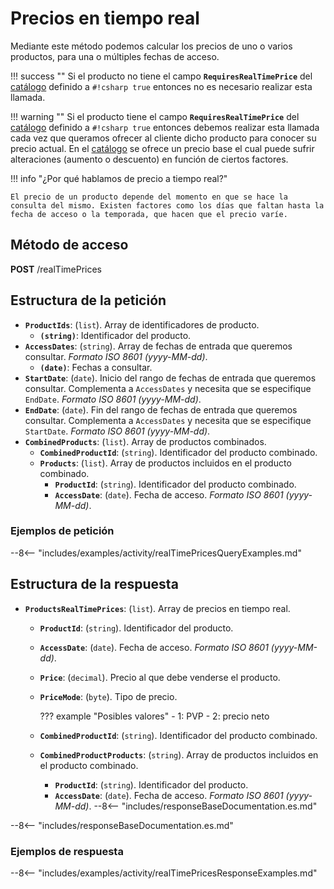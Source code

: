 # Precios en tiempo real

Mediante este método podemos calcular los precios de uno o varios productos, para una o múltiples fechas de acceso.

!!! success ""
    Si el producto no tiene el campo **`RequiresRealTimePrice`** del [catálogo](catalog.md) definido a `#!csharp true` entonces no es necesario realizar esta llamada.

!!! warning ""
    Si el producto tiene el campo **`RequiresRealTimePrice`** del [catálogo](catalog.md) definido a `#!csharp true` entonces debemos realizar esta llamada cada vez que queramos ofrecer al cliente dicho producto para conocer su precio actual. En el [catálogo](catalog.md) se ofrece un precio base el cual puede sufrir alteraciones (aumento o descuento) en función de ciertos factores.

!!! info "¿Por qué hablamos de precio a tiempo real?"

    El precio de un producto depende del momento en que se hace la consulta del mismo. Existen factores como los días que faltan hasta la fecha de acceso o la temporada, que hacen que el precio varíe.

## Método de acceso

**POST** /realTimePrices

## Estructura de la petición

- **`ProductIds`**: (``list``). Array de identificadores de producto.
    - **``(string)``**: Identificador del producto.
- **`AccessDates`**: (``string``). Array de fechas de entrada que queremos consultar. *Formato ISO 8601 (yyyy-MM-dd)*.
    - **``(date)``**: Fechas a consultar.
- **`StartDate`**: (``date``). Inicio del rango de fechas de entrada que queremos consultar. Complementa a `AccessDates` y necesita que se especifique `EndDate`. *Formato ISO 8601 (yyyy-MM-dd)*.
- **`EndDate`**: (``date``). Fin del rango de fechas de entrada que queremos consultar. Complementa a `AccessDates` y necesita que se especifique `StartDate`. *Formato ISO 8601 (yyyy-MM-dd)*.
- **`CombinedProducts`**: (``list``). Array de productos combinados.
    - **`CombinedProductId`**: (``string``). Identificador del producto combinado.
    - **`Products`**: (``list``). Array de productos incluidos en el producto combinado.
        - **`ProductId`**: (``string``). Identificador del producto combinado.
        - **`AccessDate`**: (``date``). Fecha de acceso. *Formato ISO 8601 (yyyy-MM-dd)*.

### Ejemplos de petición

--8<-- "includes/examples/activity/realTimePricesQueryExamples.md"

## Estructura de la respuesta

- **`ProductsRealTimePrices`**: (``list``). Array de precios en tiempo real.
    - **`ProductId`**: (``string``). Identificador del producto.
    - **`AccessDate`**: (``date``). Fecha de acceso. *Formato ISO 8601 (yyyy-MM-dd)*.
    - **`Price`**: (``decimal``). Precio al que debe venderse el producto.
    - **`PriceMode`**: (``byte``). Tipo de precio.

        ??? example "Posibles valores"
            - 1: PVP
            - 2: precio neto

    - **`CombinedProductId`**: (``string``). Identificador del producto combinado.
    - **`CombinedProductProducts`**: (``string``). Array de productos incluidos en el producto combinado.
        - **`ProductId`**: (``string``). Identificador del producto.
        - **`AccessDate`**: (``date``). Fecha de acceso. *Formato ISO 8601 (yyyy-MM-dd)*.
    --8<-- "includes/responseBaseDocumentation.es.md"

--8<-- "includes/responseBaseDocumentation.es.md"

### Ejemplos de respuesta

--8<-- "includes/examples/activity/realTimePricesResponseExamples.md"
